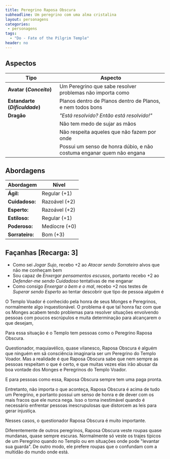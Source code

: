 ```yaml
---
title: Peregrino Raposa Obscura
subheadline: Um peregrino com uma alma cristalina
layout: personagens
categories:
 - personagens
tags:
  - "Do - Fate of the Pilgrim Temple"
header: no
---
```



## Aspectos

| **Tipo** | **Aspecto** |
|----------|-------------|
| **Avatar (_Conceito_)** | Um Peregrino que sabe resolver problemas não importa como |
| **Estandarte (_Dificuldade_)** | Planos dentro de Planos dentro de Planos, e nem todos bons |
| **Dragão** | _"Está resolvido? Então está resolvido!"_ |
| | Não tem medo de sujar as mãos |
| | Não respeita aqueles que não fazem por onde |
| | Possui um senso de honra dúbio, e não costuma enganar quem não engana |

## Abordagens 

| **Abordagem**   | **Nível** |
|-----------------|-----------|
| **Ágil:**       | Regular (+1) |
| **Cuidadoso:**  | Razoável (+2) |
| **Esperto:**    | Razoável (+2) |
| **Estiloso:**   | Regular (+1) |
| **Poderoso:**   | Medíocre (+0) |
| **Sorrateiro:** | Bom (+3) |

## Façanhas [Recarga: 3]

+ Como sei _Jogar Sujo_, recebo +2 ao _Atacar sendo Sorrateiro_ alvos que não me conheçam bem
+ Sou capaz de _Enxergar pensamentos escusos_, portanto recebo +2 ao _Defender-me sendo Cuidadoso_ tentativas de me enganar
+ Como consigo _Enxergar o bem e o mal_, recebo +2 nos testes de _Superar sendo Esperto_ ao tentar descobrir que tipo de pessoa alguém é

O Templo Voador é conhecido pela honra de seus Monges e Peregrinos, normalmente algo inquestionável. O problema é que tal honra faz com que os Monges acabem tendo problemas para resolver situações envolvendo pessoas com poucos escrúpulos e muita determinação para alcançarem o que desejam,

Para essa situação é o Templo tem pessoas como o Peregrino Raposa Obscura.

Questionador, maquiavélico, quase vilanesco, Raposa Obscura é alguém que ninguém em sã consciência imaginaria ser um Peregrino do Templo Voador. Mas a realidade é que Raposa Obscura sabe que nem sempre as pessoas respeitam o que é certo, e que muitas vezes elas irão abusar da boa vontade dos Monges e Peregrinos do Templo Voador.

E para pessoas como essa, Raposa Obscura sempre tem uma paga pronta.

Entretanto, não importa o que aconteça, Raposa Obscura é acima de tudo um Peregrino, e portanto possui um senso de honra e de dever com os mais fracos que ele nunca nega. Isso o torna inestimável quando é necessário enfrentar pessoas inescrupulosas que distorcem as leis para gerar injustiça.

Nesses casos, o questionador Raposa Obscura é muito importante.

Diferentemente de outros peregrinos, Raposa Obscura veste roupas quase mundanas, quase sempre escuras. Normalmente só veste os trajes típicos de um Peregrino quando no Templo ou em situações onde pode "levantar sua guarda". De outro modo, ele prefere roupas que o confundam com a multidão do mundo onde está.
